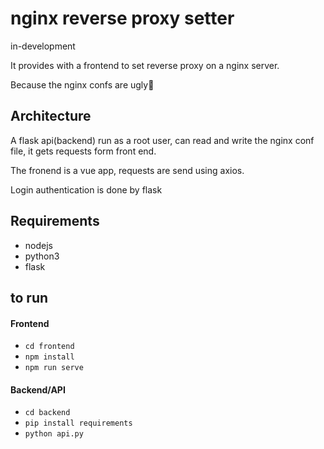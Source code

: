 # nginx reverse proxy setter

in-development

It provides with a frontend to set reverse proxy on a nginx server.

Because the nginx confs are ugly🤢

## Architecture

A flask api(backend) run as a root user, can read and write the nginx conf file, it gets requests form front end.

The fronend is a vue app, requests are send using axios.

Login authentication is done by flask

## Requirements

- nodejs
- python3
- flask

## to run

#### Frontend

- `cd frontend`
- `npm install`
- `npm run serve`

#### Backend/API

- `cd backend`
- `pip install requirements`
- `python api.py`
